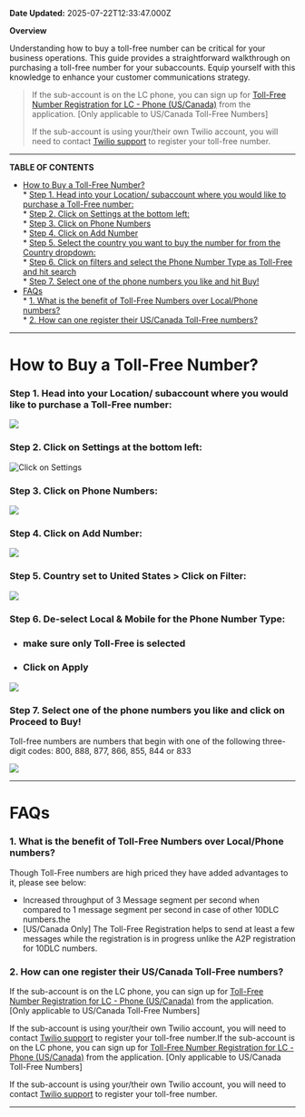 **Date Updated:** 2025-07-22T12:33:47.000Z

**Overview**

  
Understanding how to buy a toll-free number can be critical for your business operations. This guide provides a straightforward walkthrough on purchasing a toll-free number for your subaccounts. Equip yourself with this knowledge to enhance your customer communications strategy. 

  
> If the sub-account is on the LC phone, you can sign up for [Toll-Free Number Registration for LC - Phone (US/Canada)](https://help.gohighlevel.com/en/support/solutions/articles/48001222300) from the application. \[Only applicable to US/Canada Toll-Free Numbers\]  
>  
> If the sub-account is using your/their own Twilio account, you will need to contact [Twilio support](https://support.twilio.com/hc/en-us) to register your toll-free number.

---

**TABLE OF CONTENTS**

* [How to Buy a Toll-Free Number?](#%E2%80%8BHow-to-Buy-a-Toll-Free-Number?)  
      * [Step 1\. Head into your Location/ subaccount where you would like to purchase a Toll-Free number:](#Step-1.-Head-into-your-Location/-subaccount-where-you-would-like-to-purchase-a-Toll-Free-number%3A)  
      * [Step 2\. Click on Settings at the bottom left:](#Step-2.-Click-on-Settings-at-the-bottom-left%3A)  
      * [Step 3\. Click on Phone Numbers](#Step-3.-Click-on-Phone-Numbers)  
      * [Step 4\. Click on Add Number](#Step-4.-Click-on-Add-Number)  
      * [Step 5\. Select the country you want to buy the number for from the Country dropdown:](#Step-5.-Select-the-country-you-want-to-buy-the-number-for-from-the-Country-dropdown%3A)  
      * [Step 6\. Click on filters and select the Phone Number Type as Toll-Free and hit search](#Step-6.-Click-on-filters-and-select-the-Phone-Number-Type-as-Toll-Free-and-hit-search)  
      * [Step 7\. Select one of the phone numbers you like and hit Buy!](#Step-7.-Select-one-of-the-phone-numbers-you-like-and-hit-Buy!)
* [FAQs](#FAQs)  
      * [1\. What is the benefit of Toll-Free Numbers over Local/Phone numbers?](#1.-What-is-the-benefit-of-Toll-Free-Numbers-over-Local/Phone-numbers?)  
      * [2\. How can one register their US/Canada Toll-Free numbers?](#2.-How-can-one-register-their-US/Canada-Toll-Free-numbers?)

---

# **How to Buy a Toll-Free Number?**

  
### **Step 1\. Head into your Location/ subaccount where you would like to purchase a Toll-Free number:**

![](https://s3.amazonaws.com/cdn.freshdesk.com/data/helpdesk/attachments/production/48173009595/original/3bfOIXkCzcCWpxRDannPReh96IJTA3MTrQ.png?1640117226)

###   

### **Step 2\. Click on Settings at the bottom left:**

![Click on Settings](https://s3.amazonaws.com/cdn.freshdesk.com/data/helpdesk/attachments/production/48173009499/original/FEVbbuCdBEVErG8ZWN6-0RXmJ3akjkefmQ.png?1640117195)
  
  
### **Step 3\. Click on Phone Numbers:**

![](https://s3.amazonaws.com/cdn.freshdesk.com/data/helpdesk/attachments/production/155005988206/original/Jdsi2BpEhfNvvDmRDAGOOinePUTzD6rK9w.png?1692905959)
  
  
### **Step 4\. Click on Add Number:**

![](https://s3.amazonaws.com/cdn.freshdesk.com/data/helpdesk/attachments/production/155005988225/original/nho5mt17mWTDumlJdLJ8GWRPSf1LsHb7tQ.png?1692905981)
  
  
### **Step 5\. Country set to United States > Click on Filter:**

![](https://s3.amazonaws.com/cdn.freshdesk.com/data/helpdesk/attachments/production/155005988235/original/0L3yTx9YsM9L2sPFqk8wNjVV7IhDPGn22Q.png?1692906003)
  
  
### **Step 6\. De-select Local & Mobile for the Phone Number Type:**

* ### make sure only Toll-Free is selected
* ### Click on Apply

![](https://s3.amazonaws.com/cdn.freshdesk.com/data/helpdesk/attachments/production/155005988466/original/UOOuHNolmHFQX8G6vcHqfdbq4s4Ka4nTtQ.png?1692906212)

  
### **Step 7\. Select one of the phone numbers you like and click on Proceed to Buy!**

Toll-free numbers are numbers that begin with one of the following three-digit codes: 800, 888, 877, 866, 855, 844 or 833

![](https://s3.amazonaws.com/cdn.freshdesk.com/data/helpdesk/attachments/production/155005988576/original/ICQXHuWnZo5XevsG3L6EZcCrMbA_yw_94w.png?1692906471)

  
---

# **FAQs**

### **1\. What is the benefit of Toll-Free Numbers over Local/Phone numbers?**

Though Toll-Free numbers are high priced they have added advantages to it, please see below:

* Increased throughput of 3 Message segment per second when compared to 1 message segment per second in case of other 10DLC numbers.the
* \[US/Canada Only\] The Toll-Free Registration helps to send at least a few messages while the registration is in progress unlike the A2P registration for 10DLC numbers.

  
### **2\. How can one register their US/Canada Toll-Free numbers?**

If the sub-account is on the LC phone, you can sign up for [Toll-Free Number Registration for LC - Phone (US/Canada)](https://help.gohighlevel.com/en/support/solutions/articles/48001222300) from the application. \[Only applicable to US/Canada Toll-Free Numbers\]  
  
If the sub-account is using your/their own Twilio account, you will need to contact [Twilio support](https://support.twilio.com/hc/en-us) to register your toll-free number.If the sub-account is on the LC phone, you can sign up for [Toll-Free Number Registration for LC - Phone (US/Canada)](https://help.gohighlevel.com/en/support/solutions/articles/48001222300) from the application. \[Only applicable to US/Canada Toll-Free Numbers\]

  
If the sub-account is using your/their own Twilio account, you will need to contact [Twilio support](https://support.twilio.com/hc/en-us) to register your toll-free number.

  
---
  
  